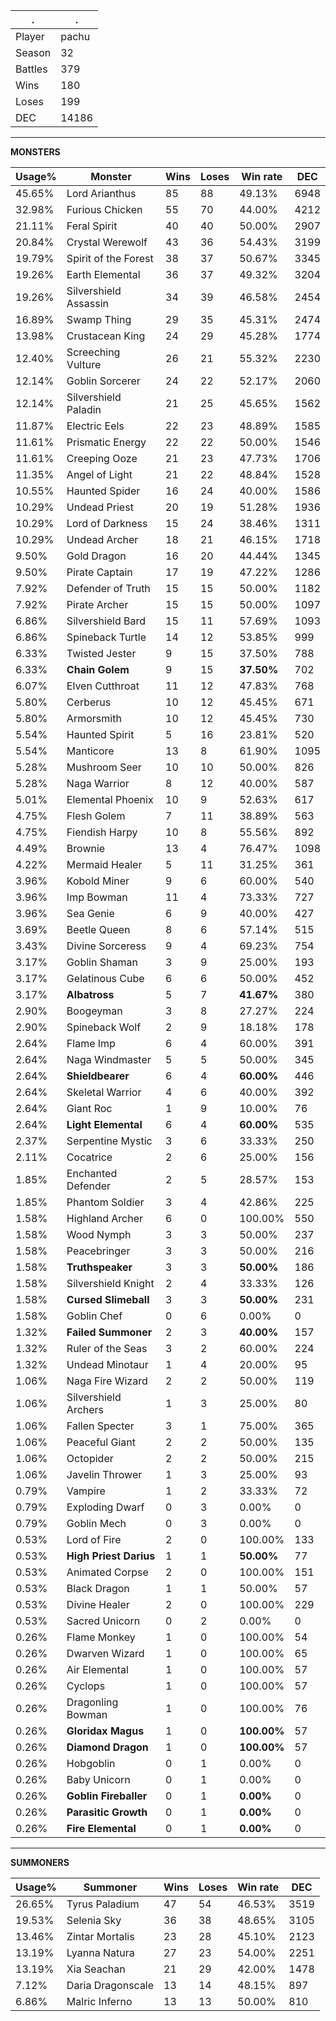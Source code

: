 .|.
|-|-
Player|pachu
Season|32
Battles|379
Wins|180
Loses|199
DEC|14186

---
**MONSTERS**

Usage%|Monster|Wins|Loses|Win rate|DEC|
-|-|-|-|-|-|
45.65%|Lord Arianthus|85|88|49.13%|6948|
32.98%|Furious Chicken|55|70|44.00%|4212|
21.11%|Feral Spirit|40|40|50.00%|2907|
20.84%|Crystal Werewolf|43|36|54.43%|3199|
19.79%|Spirit of the Forest|38|37|50.67%|3345|
19.26%|Earth Elemental|36|37|49.32%|3204|
19.26%|Silvershield Assassin|34|39|46.58%|2454|
16.89%|Swamp Thing|29|35|45.31%|2474|
13.98%|Crustacean King|24|29|45.28%|1774|
12.40%|Screeching Vulture|26|21|55.32%|2230|
12.14%|Goblin Sorcerer|24|22|52.17%|2060|
12.14%|Silvershield Paladin|21|25|45.65%|1562|
11.87%|Electric Eels|22|23|48.89%|1585|
11.61%|Prismatic Energy|22|22|50.00%|1546|
11.61%|Creeping Ooze|21|23|47.73%|1706|
11.35%|Angel of Light|21|22|48.84%|1528|
10.55%|Haunted Spider|16|24|40.00%|1586|
10.29%|Undead Priest|20|19|51.28%|1936|
10.29%|Lord of Darkness|15|24|38.46%|1311|
10.29%|Undead Archer|18|21|46.15%|1718|
9.50%|Gold Dragon|16|20|44.44%|1345|
9.50%|Pirate Captain|17|19|47.22%|1286|
7.92%|Defender of Truth|15|15|50.00%|1182|
7.92%|Pirate Archer|15|15|50.00%|1097|
6.86%|Silvershield Bard|15|11|57.69%|1093|
6.86%|Spineback Turtle|14|12|53.85%|999|
6.33%|Twisted Jester|9|15|37.50%|788|
6.33%|**Chain Golem**|9|15|**37.50%**|702|
6.07%|Elven Cutthroat|11|12|47.83%|768|
5.80%|Cerberus|10|12|45.45%|671|
5.80%|Armorsmith|10|12|45.45%|730|
5.54%|Haunted Spirit|5|16|23.81%|520|
5.54%|Manticore|13|8|61.90%|1095|
5.28%|Mushroom Seer|10|10|50.00%|826|
5.28%|Naga Warrior|8|12|40.00%|587|
5.01%|Elemental Phoenix|10|9|52.63%|617|
4.75%|Flesh Golem|7|11|38.89%|563|
4.75%|Fiendish Harpy|10|8|55.56%|892|
4.49%|Brownie|13|4|76.47%|1098|
4.22%|Mermaid Healer|5|11|31.25%|361|
3.96%|Kobold Miner|9|6|60.00%|540|
3.96%|Imp Bowman|11|4|73.33%|727|
3.96%|Sea Genie|6|9|40.00%|427|
3.69%|Beetle Queen|8|6|57.14%|515|
3.43%|Divine Sorceress|9|4|69.23%|754|
3.17%|Goblin Shaman|3|9|25.00%|193|
3.17%|Gelatinous Cube|6|6|50.00%|452|
3.17%|**Albatross**|5|7|**41.67%**|380|
2.90%|Boogeyman|3|8|27.27%|224|
2.90%|Spineback Wolf|2|9|18.18%|178|
2.64%|Flame Imp|6|4|60.00%|391|
2.64%|Naga Windmaster|5|5|50.00%|345|
2.64%|**Shieldbearer**|6|4|**60.00%**|446|
2.64%|Skeletal Warrior|4|6|40.00%|392|
2.64%|Giant Roc|1|9|10.00%|76|
2.64%|**Light Elemental**|6|4|**60.00%**|535|
2.37%|Serpentine Mystic|3|6|33.33%|250|
2.11%|Cocatrice|2|6|25.00%|156|
1.85%|Enchanted Defender|2|5|28.57%|153|
1.85%|Phantom Soldier|3|4|42.86%|225|
1.58%|Highland Archer|6|0|100.00%|550|
1.58%|Wood Nymph|3|3|50.00%|237|
1.58%|Peacebringer|3|3|50.00%|216|
1.58%|**Truthspeaker**|3|3|**50.00%**|186|
1.58%|Silvershield Knight|2|4|33.33%|126|
1.58%|**Cursed Slimeball**|3|3|**50.00%**|231|
1.58%|Goblin Chef|0|6|0.00%|0|
1.32%|**Failed Summoner**|2|3|**40.00%**|157|
1.32%|Ruler of the Seas|3|2|60.00%|224|
1.32%|Undead Minotaur|1|4|20.00%|95|
1.06%|Naga Fire Wizard|2|2|50.00%|119|
1.06%|Silvershield Archers|1|3|25.00%|80|
1.06%|Fallen Specter|3|1|75.00%|365|
1.06%|Peaceful Giant|2|2|50.00%|135|
1.06%|Octopider|2|2|50.00%|215|
1.06%|Javelin Thrower|1|3|25.00%|93|
0.79%|Vampire|1|2|33.33%|72|
0.79%|Exploding Dwarf|0|3|0.00%|0|
0.79%|Goblin Mech|0|3|0.00%|0|
0.53%|Lord of Fire|2|0|100.00%|133|
0.53%|**High Priest Darius**|1|1|**50.00%**|77|
0.53%|Animated Corpse|2|0|100.00%|151|
0.53%|Black Dragon|1|1|50.00%|57|
0.53%|Divine Healer|2|0|100.00%|229|
0.53%|Sacred Unicorn|0|2|0.00%|0|
0.26%|Flame Monkey|1|0|100.00%|54|
0.26%|Dwarven Wizard|1|0|100.00%|65|
0.26%|Air Elemental|1|0|100.00%|57|
0.26%|Cyclops|1|0|100.00%|57|
0.26%|Dragonling Bowman|1|0|100.00%|76|
0.26%|**Gloridax Magus**|1|0|**100.00%**|57|
0.26%|**Diamond Dragon**|1|0|**100.00%**|57|
0.26%|Hobgoblin|0|1|0.00%|0|
0.26%|Baby Unicorn|0|1|0.00%|0|
0.26%|**Goblin Fireballer**|0|1|**0.00%**|0|
0.26%|**Parasitic Growth**|0|1|**0.00%**|0|
0.26%|**Fire Elemental**|0|1|**0.00%**|0|

---
**SUMMONERS**

Usage%|Summoner|Wins|Loses|Win rate|DEC|
-|-|-|-|-|-|
26.65%|Tyrus Paladium|47|54|46.53%|3519|
19.53%|Selenia Sky|36|38|48.65%|3105|
13.46%|Zintar Mortalis|23|28|45.10%|2123|
13.19%|Lyanna Natura|27|23|54.00%|2251|
13.19%|Xia Seachan|21|29|42.00%|1478|
7.12%|Daria Dragonscale|13|14|48.15%|897|
6.86%|Malric Inferno|13|13|50.00%|810|
